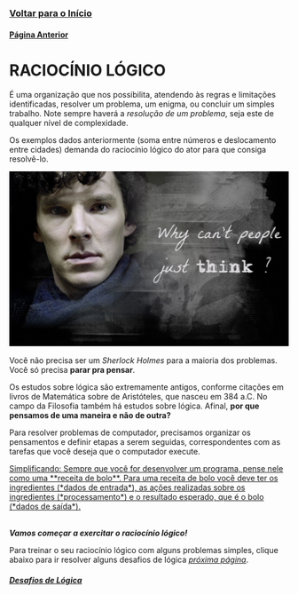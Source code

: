 ### [**Voltar para o Início**](https://github.com/2023-PROG-IFC/Programacao)

#### [**Página Anterior**](../../01_introducao/README.md)

# **RACIOCÍNIO LÓGICO**

É uma organização que nos possibilita, atendendo às regras e limitações identificadas, resolver um problema, um enigma, ou concluir um simples trabalho. Note sempre haverá a _resolução de um problema_, seja este de qualquer nível de complexidade.

Os exemplos dados anteriormente (soma entre números e deslocamento entre cidades) demanda do raciocínio lógico do ator para que consiga resolvê-lo.

![Why can't people just think?](sherlock.jpg)

Você não precisa ser um *Sherlock Holmes* para a maioria dos problemas. Você só precisa **parar pra pensar**.

Os estudos sobre lógica são extremamente antigos, conforme citações em livros de Matemática sobre de Aristóteles, que nasceu em 384 a.C. No campo da Filosofia também há estudos sobre lógica. Afinal, **por que pensamos de uma maneira e não de outra?**

Para resolver problemas de computador, precisamos organizar os pensamentos e definir etapas a serem seguidas, correspondentes com as tarefas que você deseja que o computador execute.

<u>
    Simplificando: Sempre que você for desenvolver um programa, pense nele como uma **receita de bolo**. Para uma receita de bolo você deve ter os ingredientes (*dados de entrada*), as ações realizadas sobre os ingredientes (*processamento*) e o resultado esperado, que é o bolo (*dados de saída*).
</u>
<br/><br/>

***Vamos começar a exercitar o raciocínio lógico!***

Para treinar o seu raciocínio lógico com alguns problemas simples, clique abaixo para ir resolver alguns desafios de lógica <u>*próxima página*</u>.

#### [<u>***Desafios de Lógica***</u>](../01_02_desafios/README.md)